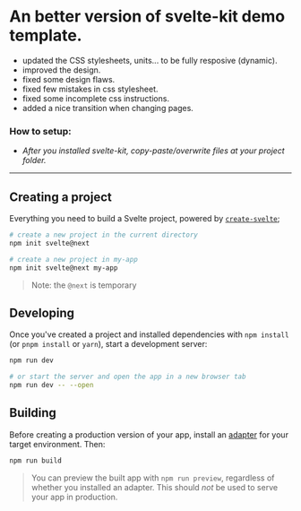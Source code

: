 # An better version of svelte-kit demo template.

- updated the CSS stylesheets, units... to be fully resposive (dynamic).
- improved the design.
- fixed some design flaws.
- fixed few mistakes in css stylesheet.
- fixed some incomplete css instructions.
- added a nice transition when changing pages.

### How to setup:
* *After you installed svelte-kit, copy-paste/overwrite files at your project folder.*
---

## Creating a project

Everything you need to build a Svelte project, powered by [`create-svelte`](https://github.com/sveltejs/kit/tree/master/packages/create-svelte);

```bash
# create a new project in the current directory
npm init svelte@next

# create a new project in my-app
npm init svelte@next my-app
```

> Note: the `@next` is temporary

## Developing

Once you've created a project and installed dependencies with `npm install` (or `pnpm install` or `yarn`), start a development server:

```bash
npm run dev

# or start the server and open the app in a new browser tab
npm run dev -- --open
```

## Building

Before creating a production version of your app, install an [adapter](https://kit.svelte.dev/docs#adapters) for your target environment. Then:

```bash
npm run build
```

> You can preview the built app with `npm run preview`, regardless of whether you installed an adapter. This should _not_ be used to serve your app in production.
